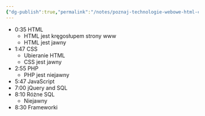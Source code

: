 ```yaml
---
{"dg-publish":true,"permalink":"/notes/poznaj-technologie-webowe-html-css-php-js-my-sql-cm-sy-frameworki/"}
---
```


- 0:35 HTML
	- HTML jest kręgosłupem strony www
	- HTML jest jawny
- 1:47 CSS
	- Ubieranie HTML
	- CSS jest jawny
- 2:55 PHP
	- PHP jest niejawny
- 5:47 JavaScript
- 7:00 jQuery and SQL
- 8:10 Różne SQL
	- Niejawny
- 8:30 Frameworki